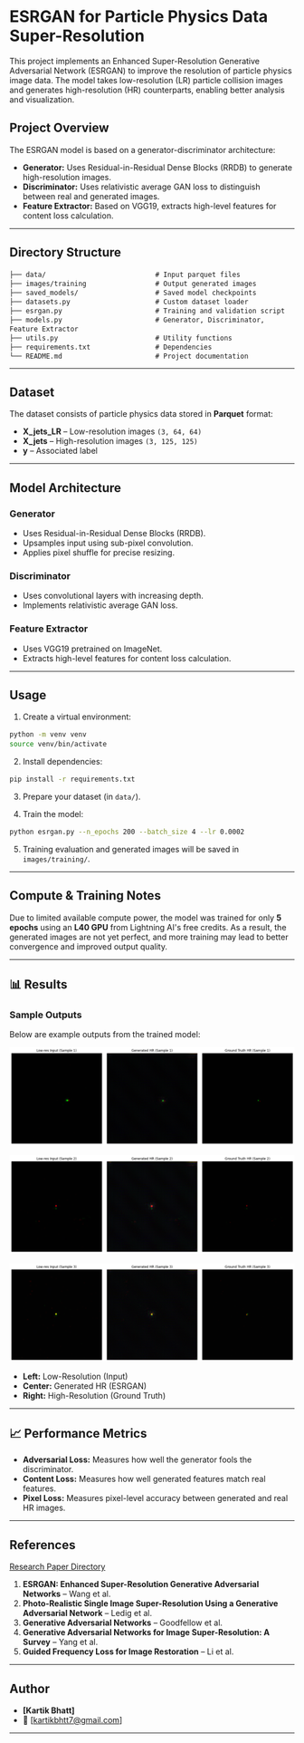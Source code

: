 # ESRGAN for Particle Physics Data Super-Resolution

This project implements an Enhanced Super-Resolution Generative Adversarial Network (ESRGAN) to improve the resolution of particle physics image data. The model takes low-resolution (LR) particle collision images and generates high-resolution (HR) counterparts, enabling better analysis and visualization.

## Project Overview
The ESRGAN model is based on a generator-discriminator architecture:
- **Generator:** Uses Residual-in-Residual Dense Blocks (RRDB) to generate high-resolution images.
- **Discriminator:** Uses relativistic average GAN loss to distinguish between real and generated images.
- **Feature Extractor:** Based on VGG19, extracts high-level features for content loss calculation.

---

## Directory Structure
```
├── data/                           # Input parquet files
├── images/training                 # Output generated images
├── saved_models/                   # Saved model checkpoints
├── datasets.py                     # Custom dataset loader
├── esrgan.py                       # Training and validation script
├── models.py                       # Generator, Discriminator, Feature Extractor
├── utils.py                        # Utility functions
├── requirements.txt                # Dependencies
└── README.md                       # Project documentation
```

---

## Dataset
The dataset consists of particle physics data stored in **Parquet** format:
- **X_jets_LR** – Low-resolution images `(3, 64, 64)`
- **X_jets** – High-resolution images `(3, 125, 125)`
- **y** – Associated label

---

## Model Architecture
### **Generator**
- Uses Residual-in-Residual Dense Blocks (RRDB).
- Upsamples input using sub-pixel convolution.
- Applies pixel shuffle for precise resizing.

### **Discriminator**
- Uses convolutional layers with increasing depth.
- Implements relativistic average GAN loss.

### **Feature Extractor**
- Uses VGG19 pretrained on ImageNet.
- Extracts high-level features for content loss calculation.

---

## Usage

1. Create a virtual environment:
```bash
python -m venv venv
source venv/bin/activate
```

2. Install dependencies:
```bash
pip install -r requirements.txt
```

3. Prepare your dataset (in `data/`).

4. Train the model:
```bash
python esrgan.py --n_epochs 200 --batch_size 4 --lr 0.0002
```

5. Training evaluation and generated images will be saved in `images/training/`.

---

## Compute & Training Notes
Due to limited available compute power, the model was trained for only **5 epochs** using an **L40 GPU** from Lightning AI's free credits. As a result, the generated images are not yet perfect, and more training may lead to better convergence and improved output quality.

---

## 📊 Results  
### **Sample Outputs**  
Below are example outputs from the trained model:

![Sample Output](image.png)  

![Sample Output](image1.png)  

![Sample Output](image2.png)  

- **Left:** Low-Resolution (Input)  
- **Center:** Generated HR (ESRGAN)  
- **Right:** High-Resolution (Ground Truth)

---

## 📈 Performance Metrics
- **Adversarial Loss:** Measures how well the generator fools the discriminator.
- **Content Loss:** Measures how well generated features match real features.
- **Pixel Loss:** Measures pixel-level accuracy between generated and real HR images.

---

## References
[Research Paper Directory](https://www.dropbox.com/scl/fo/9agote4l4m586hch4duh6/ACoqBkbhS8d4DoW6f4Fkao8?rlkey=r6oxoa2e033cmvgbeu9yzm3qo&st=g7l1xj55&dl=0)

1. **ESRGAN: Enhanced Super-Resolution Generative Adversarial Networks** – Wang et al.  
2. **Photo-Realistic Single Image Super-Resolution Using a Generative Adversarial Network** – Ledig et al.  
3. **Generative Adversarial Networks** – Goodfellow et al.  
4. **Generative Adversarial Networks for Image Super-Resolution: A Survey** – Yang et al.  
5. **Guided Frequency Loss for Image Restoration** – Li et al.

---

## Author

- **[Kartik Bhatt]**  
- 📧 [kartikbhtt7@gmail.com]

---